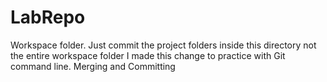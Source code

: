 # LabRepo
Workspace folder.  Just commit the project folders inside this directory not the entire workspace folder
I made this change to practice with Git command line.  Merging and Committing

